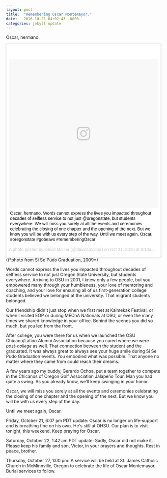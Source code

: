 ```yaml
---
layout: post
title:  "Remembering Oscar Montemayor."
date:   2016-10-21 04:02:43 -0800
categories: jekyll update
---
```


Oscar, hermano.

<blockquote class="instagram-media" data-instgrm-captioned data-instgrm-version="7" style=" background:#FFF; border:0; border-radius:3px; box-shadow:0 0 1px 0 rgba(0,0,0,0.5),0 1px 10px 0 rgba(0,0,0,0.15); margin: 1px; max-width:658px; padding:0; width:99.375%; width:-webkit-calc(100% - 2px); width:calc(100% - 2px);">
<div style="padding:8px;"> <div style=" background:#F8F8F8; line-height:0; margin-top:40px; padding:50.0% 0; text-align:center; width:100%;">
<div style=" background:url(data:image/png;base64,iVBORw0KGgoAAAANSUhEUgAAACwAAAAsCAMAAAApWqozAAAABGdBTUEAALGPC/xhBQAAAAFzUkdCAK7OHOkAAAAMUExURczMzPf399fX1+bm5mzY9AMAAADiSURBVDjLvZXbEsMgCES5/P8/t9FuRVCRmU73JWlzosgSIIZURCjo/ad+EQJJB4Hv8BFt+IDpQoCx1wjOSBFhh2XssxEIYn3ulI/6MNReE07UIWJEv8UEOWDS88LY97kqyTliJKKtuYBbruAyVh5wOHiXmpi5we58Ek028czwyuQdLKPG1Bkb4NnM+VeAnfHqn1k4+GPT6uGQcvu2h2OVuIf/gWUFyy8OWEpdyZSa3aVCqpVoVvzZZ2VTnn2wU8qzVjDDetO90GSy9mVLqtgYSy231MxrY6I2gGqjrTY0L8fxCxfCBbhWrsYYAAAAAElFTkSuQmCC); display:block; height:44px; margin:0 auto -44px; position:relative; top:-22px; width:44px;"></div></div>
<p style=" margin:8px 0 0 0; padding:0 4px;">
<a href="https://www.instagram.com/p/BL1F9l_hoJN/" style=" color:#000; font-family:Arial,sans-serif; font-size:14px; font-style:normal; font-weight:normal; line-height:17px; text-decoration:none; word-wrap:break-word;" target="_blank">Oscar, hermano. Words cannot express the lives you impacted throughout decades of selfless service to not just @oregonstate, but students everywhere. We will miss you sorely at all the events and ceremonies celebrating the closing of one chapter and the opening of the next. But we know you will be with us every step of the way. Until we meet again, Oscar. #oregonstate #gobeavs #rememberingOscar</a>
</p>
<p style=" color:#c9c8cd; font-family:Arial,sans-serif; font-size:14px; line-height:17px; margin-bottom:0; margin-top:8px; overflow:hidden; padding:8px 0 7px; text-align:center; text-overflow:ellipsis; white-space:nowrap;">A photo posted by David Molina (@davidcmolina) on <time style=" font-family:Arial,sans-serif; font-size:14px; line-height:17px;" datetime="2016-10-21T15:13:26+00:00">Oct 21, 2016 at 8:13am PDT</time></p></div>
</blockquote> <script async defer src="//platform.instagram.com/en_US/embeds.js">
</script>
()*photo from Si Se Pudo Graduation, 2009*)

Words cannot express the lives you impacted throughout decades of selfless service to not just Oregon State University, but students everywhere. Arriving to OSU in 2001, I knew only a few people, but you empowered many through your humbleness, your love of mentoring and coaching, and your love for ensuring all of us first-generation college students believed we belonged at the university. That migrant students belonged.

Our friendship didn't just stop when we first met at Kalmekak Festival, or when I visited EOP or during MEChA Nationals at OSU, or even the many times we shared knowledge in your office. Behind the scenes you did so much, but you led from the front.

After college, you were there for us when we launched the OSU Chicano/Latino Alumni Association because you cared where we were *post-college* as well. That connection between the student and the graduated. It was always great to always see your huge smile during Si Se Pudo Graduation events. You embodied what was possible. That anyone no matter where they came from could reach their dreams.

A few years ago my buddy, Gerardo Ochoa, put a team together to compete in the Chicanos of Oregon Golf Association Jalapeño Tour. Man you had quite a swing. As you already know, we'll keep swinging in your honor.

Oscar, we will miss you sorely at all the events and ceremonies celebrating the closing of one chapter and the opening of the next. But we know you will be with us every step of the day.

Until we meet again, Oscar.

Friday, October 21, 6:07 pm PDT update: Oscar is no longer on life-support and is breathing fine on his own. He's still at OHSU. Our plan is to visit tonight, this weekend. Keep praying for Oscar.

Saturday, October 22, 1:42 am PDT update: Sadly, Oscar did not make it. Please keep his family and son, Victor, in your prayers and thoughts. Rest in peace, brother.

Thursday, October 27, 1:00 pm: A service will be held at St. James Catholic Church in McMinnville, Oregon to celebrate the life of Oscar Montemayor. Burial services to follow.
